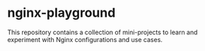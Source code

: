 # nginx-playground
This repository contains a collection of mini-projects to learn and experiment with Nginx configurations and use cases.
